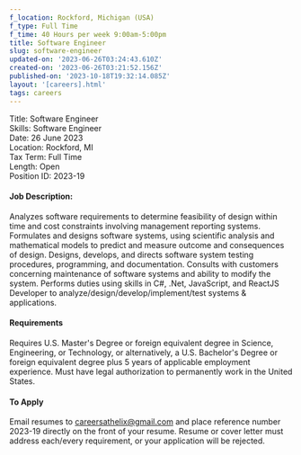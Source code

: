 ```yaml
---
f_location: Rockford, Michigan (USA)
f_type: Full Time
f_time: 40 Hours per week 9:00am-5:00pm
title: Software Engineer
slug: software-engineer
updated-on: '2023-06-26T03:24:43.610Z'
created-on: '2023-06-26T03:21:52.156Z'
published-on: '2023-10-18T19:32:14.085Z'
layout: '[careers].html'
tags: careers
---
```


Title: Software Engineer  
Skills: Software Engineer  
Date: 26 June 2023  
Location: Rockford, MI  
Tax Term: Full Time  
Length: Open  
Position ID: 2023-19

#### Job Description:

Analyzes software requirements to determine feasibility of design within time and cost constraints involving management reporting systems. Formulates and designs software systems, using scientific analysis and mathematical models to predict and measure outcome and consequences of design. Designs, develops, and directs software system testing procedures, programming, and documentation. Consults with customers concerning maintenance of software systems and ability to modify the system. Performs duties using skills in C#, .Net, JavaScript, and ReactJS Developer to analyze/design/develop/implement/test systems & applications.

#### Requirements

Requires U.S. Master's Degree or foreign equivalent degree in Science, Engineering, or Technology, or alternatively, a U.S. Bachelor's Degree or foreign equivalent degree plus 5 years of applicable employment experience. Must have legal authorization to permanently work in the United States.

#### To Apply

Email resumes to careersathelix@gmail.com and place reference number 2023-19 directly on the front of your resume. Resume or cover letter must address each/every requirement, or your application will be rejected.
